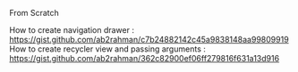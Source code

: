 From Scratch

How to create navigation drawer : https://gist.github.com/ab2rahman/c7b24882142c45a9838148aa99809919
How to create recycler view and passing arguments : https://gist.github.com/ab2rahman/362c82900ef06ff279816f631a13d916